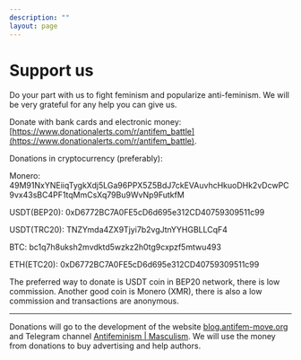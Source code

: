 ```yaml
---
description: ""
layout: page
---
```

# Support us

Do your part with us to fight feminism and popularize anti-feminism. We will be very grateful for any help you can give us.

Donate with bank cards and electronic money: [https://www.donationalerts.com/r/antifem_battle](https://www.donationalerts.com/r/antifem_battle).

Donations in cryptocurrency (preferably):

Monero: 49M91NxYNEiiqTygkXdj5LGa96PPX5Z5BdJ7ckEVAuvhcHkuoDHk2vDcwPC9vx43sBC4PF1tqMmCsXq79Bu9WvNp9FutkfM

USDT(BEP20): 0xD6772BC7A0FE5cD6d695e312CD40759309511c99

USDT(TRC20): TNZYmda4ZX9Tjyi7b2vgJtnYYHGBLLCqF4

BTC: bc1q7h8uksh2mvdktd5wzkz2h0tg9cxpzf5mtwu493

ETH(ETC20): 0xD6772BC7A0FE5cD6d695e312CD40759309511c99

The preferred way to donate is USDT coin in BEP20 network, there is low commission. Another good coin is Monero (XMR), there is also a low commission and transactions are anonymous.

---

Donations will go to the development of the website [blog.antifem-move.org](https://blog.antifem-move.org/) and Telegram channel [Antifeminism | Masculism](https://t.me/antifem_battle). We will use the money from donations to buy advertising and help authors.
